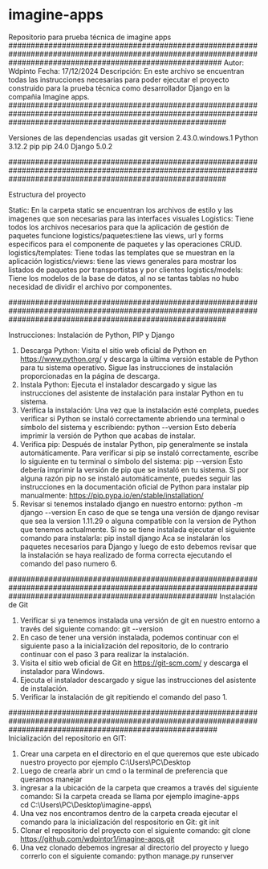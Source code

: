 # imagine-apps
Repositorio para prueba técnica de imagine apps
################################################################################################################################################################
Autor: Wdpinto
Fecha: 17/12/2024
Descripción: En este archivo se encuentran todas las instrucciones necesarias para poder ejecutar el proyecto construido para la prueba técnica como desarrollador Django en la compañia Imagine apps.
#################################################################################################################################################################

Versiones de las dependencias usadas
git version 2.43.0.windows.1
Python 3.12.2
pip pip 24.0
Django 5.0.2

#################################################################################################################################################################

Estructura del proyecto

Static: En la carpeta static se encuentran los archivos de estilo y las imagenes que son necesarias para las interfaces visuales
Logistics: Tiene todos los archivos necesarios para que la aplicación de gestión de paquetes funcione
logistics/paquetes:tiene las views, url y forms especificos para el componente de paquetes y las operaciones CRUD.
logistics/templates: Tiene todas las templates que se muestran en la aplicación
logistics/views: tiene las views generales para mostrar los listados de paquetes por transportistas y por clientes
logistics/models: Tiene los modelos de la base de datos, al no se tantas tablas no hubo necesidad de dividir el archivo por componentes.

#################################################################################################################################################################

Instrucciones:
Instalación de Python, PIP y Django

1. Descarga Python:
Visita el sitio web oficial de Python en https://www.python.org/ y descarga la última versión estable de Python para tu sistema operativo. Sigue las instrucciones de instalación proporcionadas en la página de descarga.
3. Instala Python:
Ejecuta el instalador descargado y sigue las instrucciones del asistente de instalación para instalar Python en tu sistema.
4. Verifica la instalación:
Una vez que la instalación esté completa, puedes verificar si Python se instaló correctamente abriendo una terminal o símbolo del sistema y escribiendo:
python --version
Esto debería imprimir la versión de Python que acabas de instalar.
5. Verifica pip:
Después de instalar Python, pip generalmente se instala automáticamente. Para verificar si pip se instaló correctamente, escribe lo siguiente en tu terminal o símbolo del sistema:
pip --version
Esto debería imprimir la versión de pip que se instaló en tu sistema.
Si por alguna razón pip no se instaló automáticamente, puedes seguir las instrucciones en la documentación oficial de Python para instalar pip manualmente: https://pip.pypa.io/en/stable/installation/
6. Revisar si tenemos instalado django en nuestro entorno:
python -m django --version
En caso de que se tenga una versión de django revisar que sea la version 1.11.29 o alguna compatible con la version de Python que tenemos actualmente.
Si no se tiene instalada ejecutar el siguiente comando para instalarla:
pip install django
Aca se instalarán los paquetes necesarios para Django y luego de esto debemos revisar que la instalación se haya realizado de forma correcta ejecutando el comando del paso numero 6.

###############################################################################################################################################################
Instalación de Git

1. Verificar si ya tenemos instalada una versión de git en nuestro entorno a través del siguiente comando:
   git --version
2. En caso de tener una versión instalada, podemos continuar con el siguiente paso a la inicialización del repositorio, de lo contrario continuar con el paso 3 para realizar la instalación.
3. Visita el sitio web oficial de Git en https://git-scm.com/ y descarga el instalador para Windows.
4. Ejecuta el instalador descargado y sigue las instrucciones del asistente de instalación.
5. Verificar la instalación de git repitiendo el comando del paso 1.
   
###############################################################################################################################################################
Inicialización del repositorio en GIT:

1. Crear una carpeta en el directorio en el que queremos que este ubicado nuestro proyecto por ejemplo C:\Users\PC\Desktop
2. Luego de crearla abrir un cmd o la terminal de preferencia que queramos manejar
3. ingresar a la ubicación de la carpeta que creamos a través del siguiente comando:
   Si la carpeta creada se llama por ejemplo imagine-apps   
   cd C:\Users\PC\Desktop\imagine-apps\
4. Una vez nos encontramos dentro de la carpeta creada ejecutar el comando para la inicialización del respositorio en Git:
   git init
5. Clonar el repositorio del proyecto con el siguiente comando:
git clone https://github.com/wdpintor1/imagine-apps.git
6. Una vez clonado debemos ingresar al directorio del proyecto y luego correrlo con el siguiente comando:
python manage.py runserver


